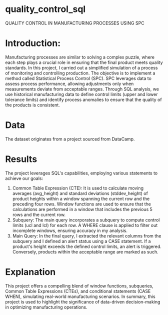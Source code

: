 # quality_control_sql
QUALITY CONTROL IN MANUFACTURING PROCESSES USING SPC

# Introduction: 
Manufacturing processes are similar to solving a complex puzzle, where each step plays a crucial role in ensuring that the final product meets quality standards. 
In this project, I carried out a simplified simulation of a process of monitoring and controlling production. The objective is to implement a method called Statistical Process Control (SPC). 
SPC leverages data to assess process performance, allowing adjustments only when measurements deviate from acceptable ranges. Through SQL analysis, we use historical manufacturing data to define control limits (upper and lower tolerance limits) and identify process anomalies to ensure that the quality of the products is consistent. 

# Data 
The dataset originates from a project sourced from DataCamp.

# Results 
The project leverages SQL's capabilities, employing various statements to achieve our goals:
1.	Common Table Expression (CTE): It is used to calculate moving averages (avg_height) and standard deviations (stddev_height) of product heights within a window spanning the current row and the preceding four rows. Window functions are used to ensure that the calculations are performed in a window that includes the previous 5 rows and the current row.
2.	Subquery: The main query incorporates a subquery to compute control limits (ucl and lcl) for each row. A WHERE clause is applied to filter out incomplete windows, ensuring accuracy in my analysis.
3.	Main Query: In the final query, I extracted the relevant columns from the subquery and I defined an alert status using a CASE statement. If a product's height exceeds the defined control limits, an alert is triggered. Conversely, products within the acceptable range are marked as such.

# Explanation
This project offers a compelling blend of window functions, subqueries, Common Table Expressions (CTEs), and conditional statements (CASE WHEN), simulating real-world manufacturing scenarios. 
In summary, this project is used to highlight the significance of data-driven decision-making in optimizing manufacturing operations. 

